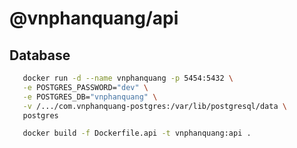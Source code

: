 # @vnphanquang/api

## Database

```bash
   docker run -d --name vnphanquang -p 5454:5432 \
   -e POSTGRES_PASSWORD="dev" \
   -e POSTGRES_DB="vnphanquang" \
   -v /.../com.vnphanquang-postgres:/var/lib/postgresql/data \
   postgres

   docker build -f Dockerfile.api -t vnphanquang:api .
```
